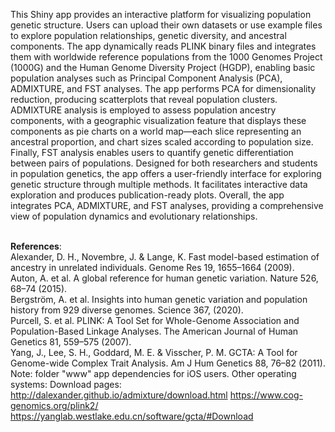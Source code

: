 This Shiny app provides an interactive platform for visualizing population genetic structure. Users can upload their own datasets or use example files to explore population relationships, genetic diversity, and ancestral components. The app dynamically reads PLINK binary files and integrates them with worldwide reference populations from the 1000 Genomes Project (1000G) and the Human Genome Diversity Project (HGDP), enabling basic population analyses such as Principal Component Analysis (PCA), ADMIXTURE, and FST analyses. The app performs PCA for dimensionality reduction, producing scatterplots that reveal population clusters. ADMIXTURE analysis is employed to assess population ancestry components, with a geographic visualization feature that displays these components as pie charts on a world map—each slice representing an ancestral proportion, and chart sizes scaled according to population size. Finally, FST analysis enables users to quantify genetic differentiation between pairs of populations. Designed for both researchers and students in population genetics, the app offers a user-friendly interface for exploring genetic structure through multiple methods. It facilitates interactive data exploration and produces publication-ready plots. Overall, the app integrates PCA, ADMIXTURE, and FST analyses, providing a comprehensive view of population dynamics and evolutionary relationships.

<br><b>References</b>: 
<br>Alexander, D. H., Novembre, J. & Lange, K. Fast model-based estimation of ancestry in unrelated individuals. Genome Res 19, 1655–1664 (2009). 
<br>Auton, A. et al. A global reference for human genetic variation. Nature 526, 68–74 (2015). 
<br>Bergström, A. et al. Insights into human genetic variation and population history from 929 diverse genomes. Science 367, (2020). 
<br>Purcell, S. et al. PLINK: A Tool Set for Whole-Genome Association and Population-Based Linkage Analyses. The American Journal of Human Genetics 81, 559–575 (2007).
<br>Yang, J., Lee, S. H., Goddard, M. E. & Visscher, P. M. GCTA: A Tool for Genome-wide Complex Trait Analysis. Am J Hum Genetics 88, 76–82 (2011).
<br>Note: folder "www" app dependencies for iOS users. Other operating systems: Download pages: http://dalexander.github.io/admixture/download.html https://www.cog-genomics.org/plink2/ https://yanglab.westlake.edu.cn/software/gcta/#Download
